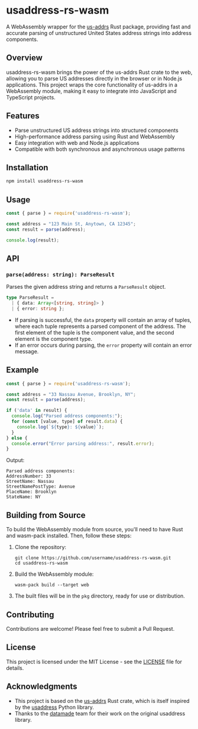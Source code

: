 # usaddress-rs-wasm

A WebAssembly wrapper for the [us-addrs](https://github.com/raphaellaude/us-addrs/) Rust package, providing fast and accurate parsing of unstructured United States address strings into address components.

## Overview

usaddress-rs-wasm brings the power of the us-addrs Rust crate to the web, allowing you to parse US addresses directly in the browser or in Node.js applications. This project wraps the core functionality of us-addrs in a WebAssembly module, making it easy to integrate into JavaScript and TypeScript projects.

## Features

- Parse unstructured US address strings into structured components
- High-performance address parsing using Rust and WebAssembly
- Easy integration with web and Node.js applications
- Compatible with both synchronous and asynchronous usage patterns

## Installation

```bash
npm install usaddress-rs-wasm
```

## Usage

```javascript
const { parse } = require('usaddress-rs-wasm');

const address = "123 Main St, Anytown, CA 12345";
const result = parse(address);

console.log(result);
```

## API

### `parse(address: string): ParseResult`

Parses the given address string and returns a `ParseResult` object.

```typescript
type ParseResult = 
  | { data: Array<[string, string]> }
  | { error: string };
```

- If parsing is successful, the `data` property will contain an array of tuples, where each tuple represents a parsed component of the address. The first element of the tuple is the component value, and the second element is the component type.
- If an error occurs during parsing, the `error` property will contain an error message.

## Example

```javascript
const { parse } = require('usaddress-rs-wasm');

const address = "33 Nassau Avenue, Brooklyn, NY";
const result = parse(address);

if ('data' in result) {
  console.log("Parsed address components:");
  for (const [value, type] of result.data) {
    console.log(`${type}: ${value}`);
  }
} else {
  console.error("Error parsing address:", result.error);
}
```

Output:
```
Parsed address components:
AddressNumber: 33
StreetName: Nassau
StreetNamePostType: Avenue
PlaceName: Brooklyn
StateName: NY
```

## Building from Source

To build the WebAssembly module from source, you'll need to have Rust and wasm-pack installed. Then, follow these steps:

1. Clone the repository:
   ```
   git clone https://github.com/username/usaddress-rs-wasm.git
   cd usaddress-rs-wasm
   ```

2. Build the WebAssembly module:
   ```
   wasm-pack build --target web
   ```

3. The built files will be in the `pkg` directory, ready for use or distribution.

## Contributing

Contributions are welcome! Please feel free to submit a Pull Request.

## License

This project is licensed under the MIT License - see the [LICENSE](LICENSE) file for details.

## Acknowledgments

- This project is based on the [us-addrs](https://github.com/raphaellaude/us-addrs/) Rust crate, which is itself inspired by the [usaddress](https://github.com/datamade/usaddress) Python library.
- Thanks to the [datamade](https://datamade.us/) team for their work on the original usaddress library.
